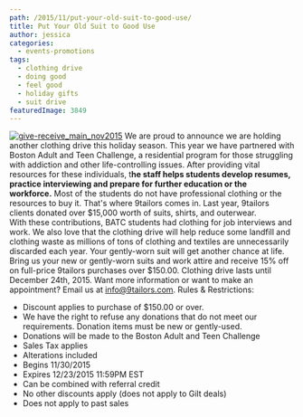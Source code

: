 ```yaml
---
path: /2015/11/put-your-old-suit-to-good-use/
title: Put Your Old Suit to Good Use
author: jessica
categories: 
  - events-promotions
tags: 
  - clothing drive
  - doing good
  - feel good
  - holiday gifts
  - suit drive
featuredImage: 3849
---
```

[![give-receive_main_nov2015](http://blog.9tailors.com/uploads/2015/11/give-receive_main_nov2015.jpg)](http://blog.9tailors.com/uploads/2015/11/give-receive_main_nov2015.jpg) We are proud to announce we are holding another clothing drive this holiday season. This year we have partnered with Boston Adult and Teen Challenge, a residential program for those struggling with addiction and other life-controlling issues. After providing vital resources for these individuals, t**he staff helps students develop resumes, practice interviewing and prepare for further education or the workforce.** Most of the students do not have professional clothing or the resources to buy it. That's where 9tailors comes in. Last year, 9tailors clients donated over $15,000 worth of suits, shirts, and outerwear. With these contributions, BATC students had clothing for job interviews and work. We also love that the clothing drive will help reduce some landfill and clothing waste as millions of tons of clothing and textiles are unnecessarily discarded each year. Your gently-worn suit will get another chance at life. Bring us your new or gently-worn suits and work attire and receive 15% off on full-price 9tailors purchases over $150.00. Clothing drive lasts until December 24th, 2015. Want more information or want to make an appointment? Email us at [info@9tailors.com](mailto:info@9tailors.com). Rules & Restrictions:

*   Discount applies to purchase of $150.00 or over.  
*   We have the right to refuse any donations that do not meet our requirements. Donation items must be new or gently-used. 
*   Donations will be made to the Boston Adult and Teen Challenge
*   Sales Tax applies
*   Alterations included
*   Begins 11/30/2015
*   Expires 12/23/2015 11:59PM EST
*   Can be combined with referral credit
*   No other discounts apply (does not apply to Gilt deals)
*   Does not apply to past sales